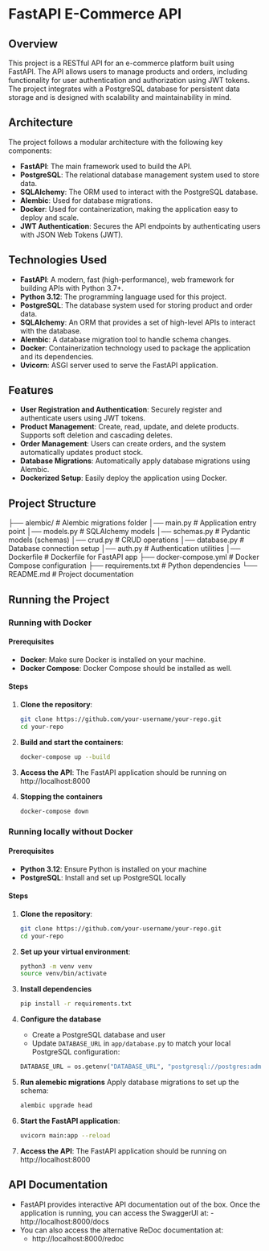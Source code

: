 # FastAPI E-Commerce API

## Overview

This project is a RESTful API for an e-commerce platform built using FastAPI. The API allows users to manage products and orders, including functionality for user authentication and authorization using JWT tokens. The project integrates with a PostgreSQL database for persistent data storage and is designed with scalability and maintainability in mind.

## Architecture

The project follows a modular architecture with the following key components:

- **FastAPI**: The main framework used to build the API.
- **PostgreSQL**: The relational database management system used to store data.
- **SQLAlchemy**: The ORM used to interact with the PostgreSQL database.
- **Alembic**: Used for database migrations.
- **Docker**: Used for containerization, making the application easy to deploy and scale.
- **JWT Authentication**: Secures the API endpoints by authenticating users with JSON Web Tokens (JWT).

## Technologies Used

- **FastAPI**: A modern, fast (high-performance), web framework for building APIs with Python 3.7+.
- **Python 3.12**: The programming language used for this project.
- **PostgreSQL**: The database system used for storing product and order data.
- **SQLAlchemy**: An ORM that provides a set of high-level APIs to interact with the database.
- **Alembic**: A database migration tool to handle schema changes.
- **Docker**: Containerization technology used to package the application and its dependencies.
- **Uvicorn**: ASGI server used to serve the FastAPI application.

## Features

- **User Registration and Authentication**: Securely register and authenticate users using JWT tokens.
- **Product Management**: Create, read, update, and delete products. Supports soft deletion and cascading deletes.
- **Order Management**: Users can create orders, and the system automatically updates product stock.
- **Database Migrations**: Automatically apply database migrations using Alembic.
- **Dockerized Setup**: Easily deploy the application using Docker.

## Project Structure

├── alembic/ # Alembic migrations folder
│── main.py # Application entry point
│── models.py # SQLAlchemy models
│── schemas.py # Pydantic models (schemas)
│── crud.py # CRUD operations
│── database.py # Database connection setup
│── auth.py # Authentication utilities
│── Dockerfile # Dockerfile for FastAPI app
├── docker-compose.yml # Docker Compose configuration
├── requirements.txt # Python dependencies
└── README.md # Project documentation

## Running the Project

### Running with Docker

#### Prerequisites

- **Docker**: Make sure Docker is installed on your machine.
- **Docker Compose**: Docker Compose should be installed as well.

#### Steps

1. **Clone the repository**:

   ```bash
   git clone https://github.com/your-username/your-repo.git
   cd your-repo
   ```

2. **Build and start the containers**:
   ```bash
   docker-compose up --build
   ```
3. **Access the API**:
   The FastAPI application should be running on http://localhost:8000
4. **Stopping the containers**
   ```bash
   docker-compose down
   ```

### Running locally without Docker

#### Prerequisites

- **Python 3.12**: Ensure Python is installed on your machine
- **PostgreSQL**: Install and set up PostgreSQL locally

#### Steps

1. **Clone the repository**:

   ```bash
   git clone https://github.com/your-username/your-repo.git
   cd your-repo
   ```

2. **Set up your virtual environment**:

   ```bash
   python3 -m venv venv
   source venv/bin/activate
   ```

3. **Install dependencies**

   ```bash
   pip install -r requirements.txt
   ```

4. **Configure the database**
   - Create a PostgreSQL database and user
   - Update `DATABASE_URL` in `app/database.py` to match your local PostgreSQL configuration:
   ```python
   DATABASE_URL = os.getenv("DATABASE_URL", "postgresql://postgres:admin@localhost:5432/db_store")
   ```
5. **Run alemebic migrations**
   Apply database migrations to set up the schema:
   ```bash
   alembic upgrade head
   ```
6. **Start the FastAPI application**:
   ```bash
   uvicorn main:app --reload
   ```
7. **Access the API**:
   The FastAPI application should be running on http://localhost:8000

## API Documentation

- FastAPI provides interactive API documentation out of the box. Once the application is running, you can access the
  SwaggerUI at: - http://localhost:8000/docs
- You can also access the alternative ReDoc documentation at:
  - http://localhost:8000/redoc
